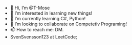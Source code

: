 - 👋 Hi, I’m @T-Mose
- 👀 I’m interested in learning new things!
- 🌱 I’m currently learning C#, Python!
- 💞️ I’m looking to collaborate on Competetiv Programing!
- 📫 How to reach me: DM.
- SvenSvensson123 at LeetCode;

<!---
T-Mose/T-Mose is a ✨ special ✨ repository because its `README.md` (this file) appears on your GitHub profile.
You can click the Preview link to take a look at your changes.
--->
